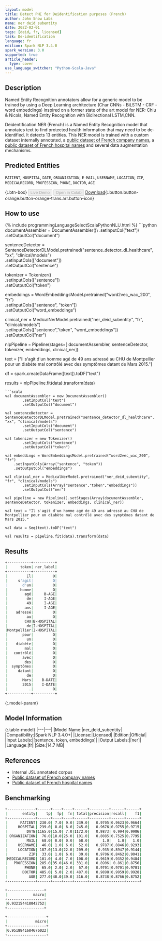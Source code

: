 ```yaml
---
layout: model
title: Detect PHI for Deidentification purposes (French)
author: John Snow Labs
name: ner_deid_subentity
date: 2022-02-01
tags: [deid, fr, licensed]
task: De-identification
language: fr
edition: Spark NLP 3.4.0
spark_version: 3.0
supported: true
article_header:
  type: cover
use_language_switcher: "Python-Scala-Java"
---
```


## Description

Named Entity Recognition annotators allow for a generic model to be trained by using a Deep Learning architecture (Char CNNs - BiLSTM - CRF - word embeddings) inspired on a former state of the art model for NER: Chiu & Nicols, Named Entity Recognition with Bidirectional LSTM,CNN.

Deidentification NER (French) is a Named Entity Recognition model that annotates text to find protected health information that may need to be de-identified. It detects 13 entities. This NER model is trained with a custom dataset internally annotated, a [public dataset of French company names](https://www.data.gouv.fr/fr/datasets/entreprises-immatriculees-en-2017/), a [public dataset of French hospital names](https://salesdorado.com/fichiers-prospection/hopitaux/) and several data augmentation mechanisms.

## Predicted Entities

`PATIENT`, `HOSPITAL`, `DATE`, `ORGANIZATION`, `E-MAIL`, `USERNAME`, `LOCATION`, `ZIP`, `MEDICALRECORD`, `PROFESSION`, `PHONE`, `DOCTOR`, `AGE`

{:.btn-box}
<button class="button button-orange" disabled>Live Demo</button>
<button class="button button-orange" disabled>Open in Colab</button>
[Download](https://s3.amazonaws.com/auxdata.johnsnowlabs.com/clinical/models/ner_deid_subentity_fr_3.4.0_3.0_1643749771101.zip){:.button.button-orange.button-orange-trans.arr.button-icon}

## How to use



<div class="tabs-box" markdown="1">
{% include programmingLanguageSelectScalaPythonNLU.html %}
```python
documentAssembler = DocumentAssembler()\
        .setInputCol("text")\
        .setOutputCol("document")
        
sentenceDetector = SentenceDetectorDLModel.pretrained("sentence_detector_dl_healthcare", "xx", "clinical/models")\
        .setInputCols(["document"])\
        .setOutputCol("sentence")

tokenizer = Tokenizer()\
        .setInputCols(["sentence"])\
        .setOutputCol("token")

embeddings = WordEmbeddingsModel.pretrained("word2vec_wac_200", "fr")\
	.setInputCols(["sentence", "token"])\
	.setOutputCol("word_embeddings")

clinical_ner = MedicalNerModel.pretrained("ner_deid_subentity", "fr", "clinical/models")\
        .setInputCols(["sentence","token", "word_embeddings"])\
        .setOutputCol("ner")

nlpPipeline = Pipeline(stages=[
        documentAssembler,
        sentenceDetector,
        tokenizer,
        embeddings,
        clinical_ner])

text = ["Il s'agit d'un homme agé de 49 ans adressé au CHU de Montpellier pour un diabète mal contrôlé avec des symptômes datant de Mars 2015."]

df = spark.createDataFrame([text]).toDF("text")

results = nlpPipeline.fit(data).transform(data)
```
```scala
val documentAssembler = new DocumentAssembler()
        .setInputCol("text")
        .setOutputCol("document")

val sentenceDetector = SentenceDetectorDLModel.pretrained("sentence_detector_dl_healthcare", "xx", "clinical/models")
        .setInputCols("document")
        .setOutputCol("sentence")

val tokenizer = new Tokenizer()
        .setInputCols("sentence")
        .setOutputCol("token")

val embeddings = WordEmbeddingsModel.pretrained("word2vec_wac_200", "fr")
    .setInputCols(Array("sentence", "token"))
    .setOutputCol("embeddings")

val clinical_ner = MedicalNerModel.pretrained("ner_deid_subentity", "fr", "clinical/models")
        .setInputCols(Array("sentence","token","embeddings"))
        .setOutputCol("ner")

val pipeline = new Pipeline().setStages(Array(documentAssembler, sentenceDetector, tokenizer, embeddings, clinical_ner))

val text = "Il s'agit d'un homme agé de 49 ans adressé au CHU de Montpellier pour un diabète mal contrôlé avec des symptômes datant de Mars 2015."

val data = Seq(text).toDF("text")

val results = pipeline.fit(data).transform(data)
```
</div>

## Results

```bash
+-----------+----------+
|      token| ner_label|
+-----------+----------+
|         Il|         O|
|     s'agit|         O|
|       d'un|         O|
|      homme|         O|
|        agé|     B-AGE|
|         de|     I-AGE|
|         49|     I-AGE|
|        ans|     I-AGE|
|    adressé|         O|
|         au|         O|
|        CHU|B-HOSPITAL|
|         de|I-HOSPITAL|
|Montpellier|I-HOSPITAL|
|       pour|         O|
|         un|         O|
|    diabète|         O|
|        mal|         O|
|   contrôlé|         O|
|       avec|         O|
|        des|         O|
|  symptômes|         O|
|     datant|         O|
|         de|         O|
|       Mars|    B-DATE|
|       2015|    I-DATE|
|          .|         O|
+-----------+----------+

```

{:.model-param}
## Model Information

{:.table-model}
|---|---|
|Model Name:|ner_deid_subentity|
|Compatibility:|Spark NLP 3.4.0+|
|License:|Licensed|
|Edition:|Official|
|Input Labels:|[sentence, token, embeddings]|
|Output Labels:|[ner]|
|Language:|fr|
|Size:|14.7 MB|

## References

- Internal JSL annotated corpus
- [Public dataset of French company names](https://www.data.gouv.fr/fr/datasets/entreprises-immatriculees-en-2017/)
- [Public dataset of French hospital names](https://salesdorado.com/fichiers-prospection/hopitaux/)

## Benchmarking

```bash
+-------------+------+----+----+------+---------+------+------+
|       entity|    tp|  fp|  fn| total|precision|recall|    f1|
+-------------+------+----+----+------+---------+------+------+
|      PATIENT| 230.0| 7.0| 9.0| 239.0|   0.9705|0.9623|0.9664|
|     HOSPITAL| 239.0| 8.0| 6.0| 245.0|   0.9676|0.9755|0.9715|
|         DATE|1165.0|15.0| 7.0|1172.0|   0.9873| 0.994|0.9906|
| ORGANIZATION|  76.0|18.0|25.0| 101.0|   0.8085|0.7525|0.7795|
|         MAIL|  68.0| 0.0| 0.0|  68.0|      1.0|   1.0|   1.0|
|     USERNAME|  46.0| 1.0| 6.0|  52.0|   0.9787|0.8846|0.9293|
|     LOCATION| 187.0|13.0|22.0| 209.0|    0.935|0.8947|0.9144|
|          ZIP|  33.0| 1.0| 6.0|  39.0|   0.9706|0.8462|0.9041|
|MEDICALRECORD| 101.0| 4.0| 7.0| 108.0|   0.9619|0.9352|0.9484|
|   PROFESSION| 285.0|35.0|46.0| 331.0|   0.8906| 0.861|0.8756|
|        PHONE|  65.0| 2.0| 2.0|  67.0|   0.9701|0.9701|0.9701|
|       DOCTOR| 485.0| 5.0| 2.0| 487.0|   0.9898|0.9959|0.9928|
|          AGE| 277.0|40.0|39.0| 316.0|   0.8738|0.8766|0.8752|
+-------------+------+----+----+------+---------+------+------+

+-----------------+
|            macro|
+-----------------+
|0.932154418042752|
+-----------------+

+------------------+
|             micro|
+------------------+
|0.9518841684676022|
+------------------+

```

